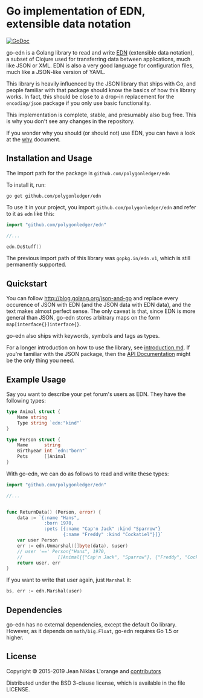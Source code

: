 # Go implementation of EDN, extensible data notation

[![GoDoc](https://godoc.org/github.com/polygonledger/edn?status.svg)](https://godoc.org/github.com/polygonledger/edn)

go-edn is a Golang library to read and write
[EDN](https://github.com/edn-format/edn) (extensible data notation), a subset of
Clojure used for transferring data between applications, much like JSON or XML.
EDN is also a very good language for configuration files, much like a JSON-like
version of YAML.

This library is heavily influenced by the JSON library that ships with Go, and
people familiar with that package should know the basics of how this library
works. In fact, this should be close to a drop-in replacement for the
`encoding/json` package if you only use basic functionality.

This implementation is complete, stable, and presumably also bug free. This
is why you don't see any changes in the repository.

If you wonder why you should (or should not) use EDN, you can have a look at the
[why](docs/why.md) document.

## Installation and Usage

The import path for the package is `github.com/polygonledger/edn`

To install it, run:

```shell
go get github.com/polygonledger/edn
```

To use it in your project, you import `github.com/polygonledger/edn` and refer to it as `edn`
like this:

```go
import "github.com/polygonledger/edn"

//...

edn.DoStuff()
```

The previous import path of this library was `gopkg.in/edn.v1`, which is still
permanently supported.

## Quickstart

You can follow http://blog.golang.org/json-and-go and replace every occurence of
JSON with EDN (and the JSON data with EDN data), and the text makes almost
perfect sense. The only caveat is that, since EDN is more general than JSON, go-edn
stores arbitrary maps on the form `map[interface{}]interface{}`.

go-edn also ships with keywords, symbols and tags as types.

For a longer introduction on how to use the library, see
[introduction.md](docs/introduction.md). If you're familiar with the JSON
package, then the [API Documentation](https://godoc.org/github.com/polygonledger/edn) might
be the only thing you need.

## Example Usage

Say you want to describe your pet forum's users as EDN. They have the following
types:

```go
type Animal struct {
	Name string
	Type string `edn:"kind"`
}

type Person struct {
	Name      string
	Birthyear int `edn:"born"`
	Pets      []Animal
}
```

With go-edn, we can do as follows to read and write these types:

```go
import "github.com/polygonledger/edn"

//...


func ReturnData() (Person, error) {
	data := `{:name "Hans",
              :born 1970,
              :pets [{:name "Cap'n Jack" :kind "Sparrow"}
                     {:name "Freddy" :kind "Cockatiel"}]}`
	var user Person
	err := edn.Unmarshal([]byte(data), &user)
	// user '==' Person{"Hans", 1970,
	//             []Animal{{"Cap'n Jack", "Sparrow"}, {"Freddy", "Cockatiel"}}}
	return user, err
}
```

If you want to write that user again, just `Marshal` it:

```go
bs, err := edn.Marshal(user)
```

## Dependencies

go-edn has no external dependencies, except the default Go library. However, as
it depends on `math/big.Float`, go-edn requires Go 1.5 or higher.


## License

Copyright © 2015-2019 Jean Niklas L'orange and [contributors](https://github.com/go-edn/edn/graphs/contributors)

Distributed under the BSD 3-clause license, which is available in the file
LICENSE.
